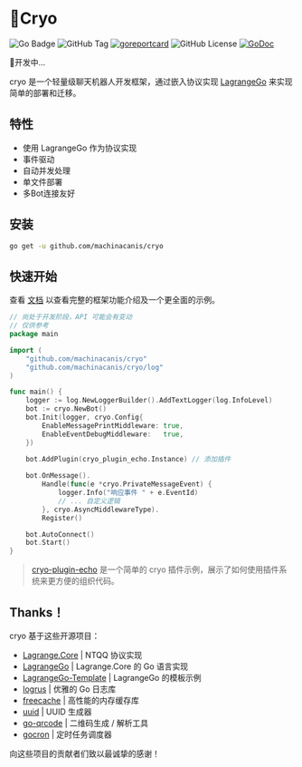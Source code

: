 # 🧊Cryo
![Go Badge](https://img.shields.io/badge/Go-1.24%2B-cyan?logo=go)
![GitHub Tag](https://img.shields.io/github/v/release/machinacanis/cryo)
[![goreportcard](https://img.shields.io/badge/go%20report-A+-brightgreen.svg?style=flat)](https://goreportcard.com/report/github.com/machinacanis/cryo)
![GitHub License](https://img.shields.io/github/license/machinacanis/cryo)
[![GoDoc](https://img.shields.io/badge/godoc-reference-blue)](http://pkg.go.dev/github.com/machinacanis/cryo)

🚧开发中...

cryo 是一个轻量级聊天机器人开发框架，通过嵌入协议实现  [LagrangeGo](https://github.com/LagrangeDev/LagrangeGo)  来实现简单的部署和迁移。

## 特性

- 使用 LagrangeGo 作为协议实现
- 事件驱动
- 自动并发处理
- 单文件部署
- 多Bot连接友好


## 安装

```bash
go get -u github.com/machinacanis/cryo
```

## 快速开始

查看 [文档](https://machinacanis.github.io/cryo/) 以查看完整的框架功能介绍及一个更全面的示例。

```go
// 尚处于开发阶段，API 可能会有变动
// 仅供参考
package main

import (
	"github.com/machinacanis/cryo"
	"github.com/machinacanis/cryo/log"
)

func main() {
	logger := log.NewLoggerBuilder().AddTextLogger(log.InfoLevel)
	bot := cryo.NewBot()
	bot.Init(logger, cryo.Config{
		EnableMessagePrintMiddleware: true,
		EnableEventDebugMiddleware:   true,
	})
	
	bot.AddPlugin(cryo_plugin_echo.Instance) // 添加插件

	bot.OnMessage().
		Handle(func(e *cryo.PrivateMessageEvent) {
			logger.Info("响应事件 " + e.EventId)
			// ... 自定义逻辑
		}, cryo.AsyncMiddlewareType).
		Register()

	bot.AutoConnect()
	bot.Start()
}

```

> [cryo-plugin-echo](https://github.com/machinacanis/cryo-plugin-echo) 是一个简单的 cryo 插件示例，展示了如何使用插件系统来更方便的组织代码。


## Thanks！

cryo 基于这些开源项目：

- [Lagrange.Core](https://github.com/LagrangeDev/Lagrange.Core) | NTQQ 协议实现
- [LagrangeGo](https://github.com/LagrangeDev/LagrangeGo) | Lagrange.Core 的 Go 语言实现
- [LagrangeGo-Template](https://github.com/ExquisiteCore/LagrangeGo-Template) | LagrangeGo 的模板示例
- [logrus](https://github.com/sirupsen/logrus) | 优雅的 Go 日志库
- [freecache](https://github.com/coocood/freecache) | 高性能的内存缓存库
- [uuid](https://github.com/google/uuid) | UUID 生成器
- [go-qrcode](https://github.com/skip2/go-qrcode) | 二维码生成 / 解析工具
- [gocron](https://github.com/go-co-op/gocron) | 定时任务调度器

向这些项目的贡献者们致以最诚挚的感谢！